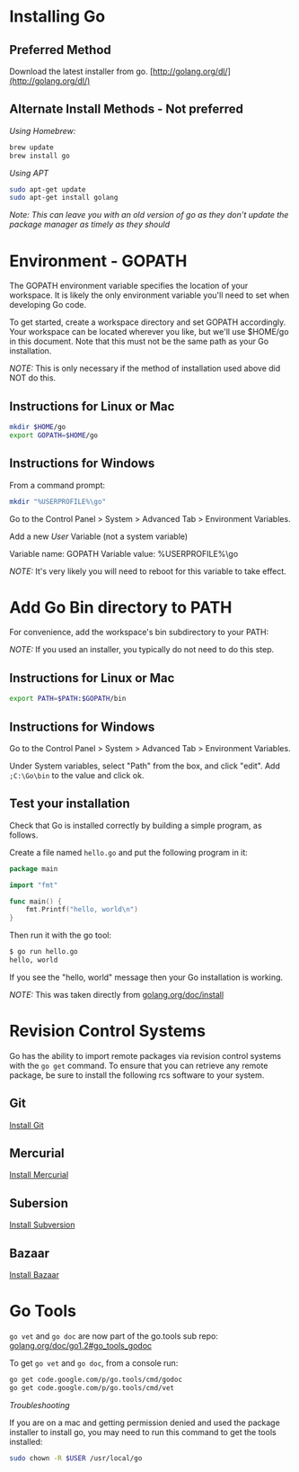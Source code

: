 # Installing Go

## Preferred Method

Download the latest installer from go.  [http://golang.org/dl/](http://golang.org/dl/)

## Alternate Install Methods - Not preferred

*Using Homebrew:*

```bash
brew update
brew install go
```

*Using APT*

```bash
sudo apt-get update
sudo apt-get install golang
```

*Note: This can leave you with an old version of go as they don't update
the package manager as timely as they should*

# Environment - GOPATH

The GOPATH environment variable specifies the location of your
workspace. It is likely the only environment variable you'll need to set
when developing Go code.

To get started, create a workspace directory and set GOPATH accordingly.
Your workspace can be located wherever you like, but we'll use $HOME/go
in this document. Note that this must not be the same path as your Go
installation.

*NOTE:* This is only necessary if the method of installation used above did NOT do this.

## Instructions for Linux or Mac

```bash
mkdir $HOME/go
export GOPATH=$HOME/go
```

## Instructions for Windows

From a command prompt:

```bash
mkdir "%USERPROFILE%\go"
```

Go to the Control Panel > System > Advanced Tab > Environment Variables.

Add a new *User* Variable (not a system variable)

Variable name: GOPATH
Variable value: %USERPROFILE%\go

*NOTE:* It's very likely you will need to reboot for this variable to take effect.

# Add Go Bin directory to PATH

For convenience, add the workspace's bin subdirectory to your PATH:

*NOTE:* If you used an installer, you typically do not need to do this step.


## Instructions for Linux or Mac

```bash
export PATH=$PATH:$GOPATH/bin
```

## Instructions for Windows

Go to the Control Panel > System > Advanced Tab > Environment Variables.

Under System variables, select "Path" from the box, and click "edit".  Add `;C:\Go\bin` to the value and click ok.


## Test your installation

Check that Go is installed correctly by building a simple program, as follows.

Create a file named `hello.go` and put the following program in it:

```go
package main

import "fmt"

func main() {
    fmt.Printf("hello, world\n")
}
```
Then run it with the go tool:

```bash
$ go run hello.go
hello, world
```

If you see the "hello, world" message then your Go installation is working.

*NOTE:* This was taken directly from [golang.org/doc/install](http://golang.org/doc/install)

# Revision Control Systems

Go has the ability to import remote packages via revision control systems with the `go get` command.  To ensure that you can retrieve any remote package, be sure to install the following rcs software to your system.

## Git

[Install Git](http://git-scm.com/book/en/Getting-Started-Installing-Git)

## Mercurial

[Install Mercurial](http://mercurial.selenic.com/wiki/Download)

## Subersion

[Install Subversion](https://subversion.apache.org/packages.html)

## Bazaar

[Install Bazaar](http://wiki.bazaar.canonical.com/Download)

# Go Tools

`go vet` and `go doc` are now part of the go.tools sub repo:
[golang.org/doc/go1.2#go_tools_godoc](http://golang.org/doc/go1.2#go_tools_godoc)

To get `go vet` and `go doc`, from a console run:

```bash
go get code.google.com/p/go.tools/cmd/godoc
go get code.google.com/p/go.tools/cmd/vet
```

*Troubleshooting*

If you are on a mac and getting permission denied and used the package installer to install go, you may need to run this command to get the tools installed:

```bash
sudo chown -R $USER /usr/local/go
```
